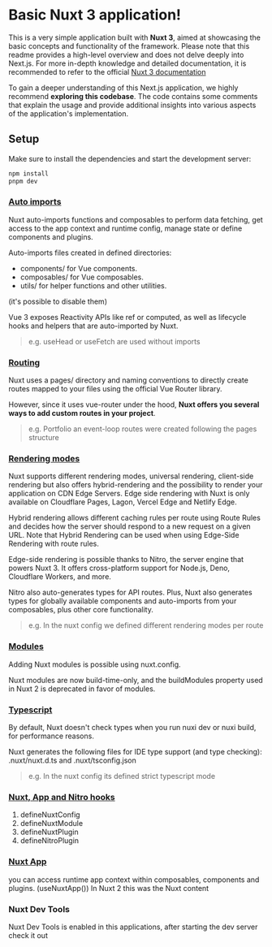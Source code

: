 # Basic Nuxt 3 application!

This is a very simple application built with **Nuxt 3**, aimed at showcasing the basic concepts and functionality of the framework. Please note that this readme provides a high-level overview and does not delve deeply into Next.js. For more in-depth knowledge and detailed documentation, it is recommended to refer to the official [Nuxt 3 documentation](https://nuxt.com/docs/getting-started/introduction)


To gain a deeper understanding of this Next.js application, we highly recommend **exploring this codebase**. The code contains some comments that explain the usage and provide additional insights into various aspects of the application's implementation.

## Setup

Make sure to install the dependencies and start the development server:

```bash
npm install
pnpm dev

```

### [Auto imports](https://nuxt.com/docs/guide/concepts/auto-imports)

Nuxt auto-imports functions and composables to perform data fetching, get access to the app context and runtime config, manage state or define components and plugins.

Auto-imports files created in defined directories:

- components/ for Vue components.
- composables/ for Vue composables.
- utils/ for helper functions and other utilities.

(it's possible to disable them)

Vue 3 exposes Reactivity APIs like ref or computed, as well as lifecycle hooks and helpers that are auto-imported by Nuxt.

> e.g. useHead or useFetch are used without imports

### [Routing](https://nuxt.com/docs/guide/concepts/vuejs-development#vue-router)

Nuxt uses a pages/ directory and naming conventions to directly create routes mapped to your files using the official Vue Router library.

However, since it uses vue-router under the hood, **Nuxt offers you several ways to add custom routes in your project**.


> e.g. Portfolio an event-loop routes were created following the pages structure


### [Rendering modes](https://nuxt.com/docs/guide/concepts/rendering)

Nuxt supports different rendering modes, universal rendering, client-side rendering but also offers hybrid-rendering and the possibility to render your application on CDN Edge Servers. Edge side rendering with Nuxt is only available on Cloudflare Pages, Lagon, Vercel Edge and Netlify Edge.

Hybrid rendering allows different caching rules per route using Route Rules and decides how the server should respond to a new request on a given URL. Note that Hybrid Rendering can be used when using Edge-Side Rendering with route rules.

Edge-side rendering is possible thanks to Nitro, the server engine that powers Nuxt 3. It offers cross-platform support for Node.js, Deno, Cloudflare Workers, and more.

Nitro also auto-generates types for API routes. Plus, Nuxt also generates types for globally available components and auto-imports from your composables, plus other core functionality.

> e.g. In the nuxt config we defined different rendering modes per route

### [Modules](https://nuxt.com/docs/guide/concepts/modules)

Adding Nuxt modules is possible using nuxt.config.

Nuxt modules are now build-time-only, and the buildModules property used in Nuxt 2 is deprecated in favor of modules.


### [Typescript](https://nuxt.com/docs/guide/concepts/typescript#auto-generated-types)

By default, Nuxt doesn't check types when you run nuxi dev or nuxi build, for performance reasons.

Nuxt generates the following files for IDE type support (and type checking): .nuxt/nuxt.d.ts and .nuxt/tsconfig.json

> e.g. In the nuxt config its defined strict typescript mode

### [Nuxt, App and Nitro hooks](https://nuxt.com/docs/guide/going-further/hooks)

1. defineNuxtConfig
2. defineNuxtModule
3. defineNuxtPlugin
4. defineNitroPlugin

### [Nuxt App](https://nuxt.com/docs/guide/going-further/nuxt-app)

you can access runtime app context within composables, components and plugins. (useNuxtApp()) In Nuxt 2 this was the Nuxt content


### Nuxt Dev Tools

Nuxt Dev Tools is enabled in this applications, after starting the dev server check it out
